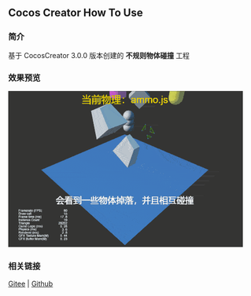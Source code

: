 ## Cocos Creator How To Use

### 简介

基于 CocosCreator 3.0.0 版本创建的 **不规则物体碰撞** 工程

### 效果预览
![image](../../gif/202203/2022030431.gif)

### 相关链接
[Gitee](https://gitee.com/mirrors_cocos-creator/example-3d/blob/master/physics-3d/assets/cases/scenes) | [Github](https://github.com/cocos-creator/example-3d/blob/master/physics-3d/assets/cases/scenes)